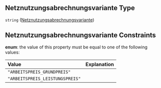 ## Netznutzungsabrechnungsvariante Type

`string` ([Netznutzungsabrechnungsvariante](netznutzungsabrechnungsvariante.md))

## Netznutzungsabrechnungsvariante Constraints

**enum**: the value of this property must be equal to one of the following values:

| Value                           | Explanation |
| :------------------------------ | :---------- |
| `"ARBEITSPREIS_GRUNDPREIS"`     |             |
| `"ARBEITSPREIS_LEISTUNGSPREIS"` |             |
